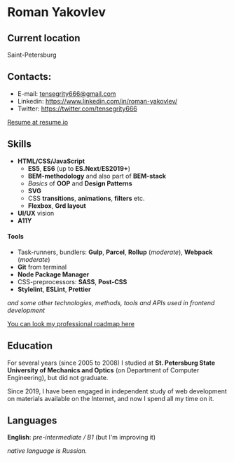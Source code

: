 # Roman Yakovlev

## Current location
Saint-Petersburg

## Contacts:
* E-mail: tensegrity666@gmail.com
* Linkedin: https://www.linkedin.com/in/roman-yakovlev/
* Twitter: https://twitter.com/tensegrity666

[Resume at resume.io](https://resume.io/r/F2iD3PJS3)

## Skills
* __HTML/CSS/JavaScript__
  * __ES5__, __ES6__ (up to __ES.Next__/__ES2019+__)
  * __BEM-methodology__ and also part of __BEM-stack__
  * _Basics_ of __OOP__ and __Design Patterns__
  * __SVG__
  * CSS __transitions__, __animations__, __filters__ etc.
  * __Flexbox__, __Grd layout__
* __UI/UX__ vision
* __A11Y__


#### Tools
* Task-runners, bundlers: __Gulp__, __Parcel__, __Rollup__ (_moderate_), __Webpack__ (_moderate_)
* __Git__ from terminal
* __Node Package Manager__
* CSS-preprocessors: __SASS__, __Post-CSS__
* __Stylelint__, __ESLint__, __Prettier__

_and some other technologies, methods, tools and APIs used in frontend development_

[You can look my professional roadmap here](https://coggle.it/diagram/XlF8mYXWyjqVKh0D/t/web-dev-roadmap/830b7b3b7a40c41873cb64df860a05e3cf0806a8947c4134c4686a86149f0071)

## Education
For several years (since 2005 to 2008) I studied at __St. Petersburg State University of Mechanics and Optics__ (on Department of Computer Engineering), but did not graduate.

Since 2019, I have been engaged in independent study of web development on materials available on the Internet, 
and now I spend all my time on it.

## Languages
__English__: _pre-intermediate / B1_ (but I'm improving it)

_native language is Russian._

